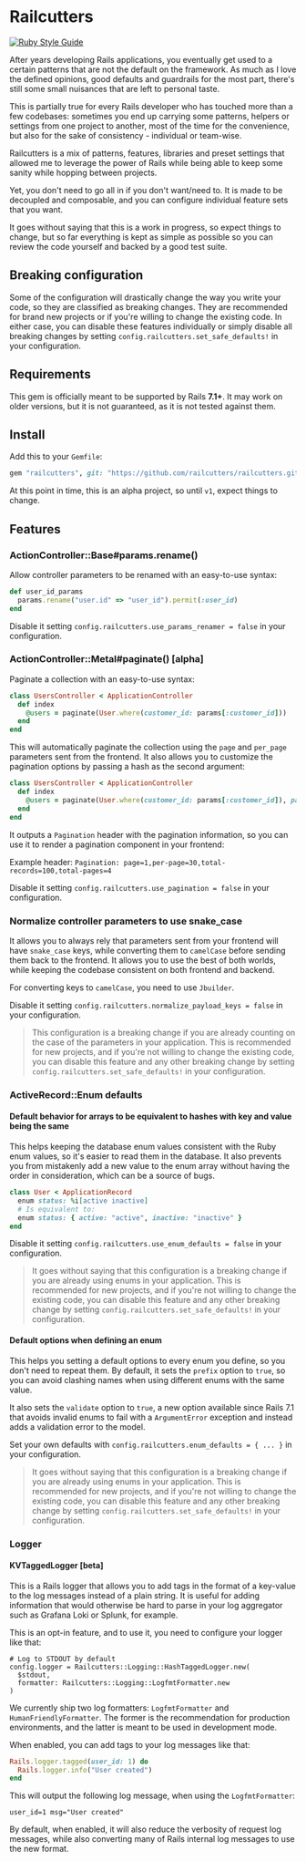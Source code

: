 # Railcutters

[![Ruby Style Guide](https://img.shields.io/badge/code_style-standard-brightgreen.svg)](https://github.com/standardrb/standard)

After years developing Rails applications, you eventually get used to a certain patterns that are
not the default on the framework. As much as I love the defined opinions, good defaults and
guardrails for the most part, there's still some small nuisances that are left to personal taste.

This is partially true for every Rails developer who has touched more than a few codebases:
sometimes you end up carrying some patterns, helpers or settings from one project to another,
most of the time for the convenience, but also for the sake of consistency - individual or
team-wise.

Railcutters is a mix of patterns, features, libraries and preset settings that allowed me to
leverage the power of Rails while being able to keep some sanity while hopping between projects.

Yet, you don't need to go all in if you don't want/need to. It is made to be decoupled and
composable, and you can configure individual feature sets that you want.

It goes without saying that this is a work in progress, so expect things to change, but so far
everything is kept as simple as possible so you can review the code yourself and backed by a good
test suite.

## Breaking configuration

Some of the configuration will drastically change the way you write your code, so they are
classified as breaking changes. They are recommended for brand new projects or if you're willing to
change the existing code. In either case, you can disable these features individually or simply
disable all breaking changes by setting `config.railcutters.set_safe_defaults!` in your
configuration.

## Requirements

This gem is officially meant to be supported by Rails **7.1+**. It may work on older versions, but
it is not guaranteed, as it is not tested against them.

## Install

Add this to your `Gemfile`:

```ruby
gem "railcutters", git: "https://github.com/railcutters/railcutters.git", branch: "main"
```

At this point in time, this is an alpha project, so until `v1`, expect things to change.

## Features

### ActionController::Base\#params.rename()

Allow controller parameters to be renamed with an easy-to-use syntax:

```ruby
def user_id_params
  params.rename("user.id" => "user_id").permit(:user_id)
end
```

Disable it setting `config.railcutters.use_params_renamer = false` in your configuration.

### ActionController::Metal\#paginate() [alpha]

Paginate a collection with an easy-to-use syntax:

```ruby
class UsersController < ApplicationController
  def index
    @users = paginate(User.where(customer_id: params[:customer_id]))
  end
end
```

This will automatically paginate the collection using the `page` and `per_page` parameters sent
from the frontend. It also allows you to customize the pagination options by passing a hash as the
second argument:

```ruby
class UsersController < ApplicationController
  def index
    @users = paginate(User.where(customer_id: params[:customer_id]), page: 4, per_page: 10)
  end
end
```

It outputs a `Pagination` header with the pagination information, so you can use it to render a
pagination component in your frontend:

Example header: `Pagination: page=1,per-page=30,total-records=100,total-pages=4`

Disable it setting `config.railcutters.use_pagination = false` in your configuration.

### Normalize controller parameters to use snake_case

It allows you to always rely that parameters sent from your frontend will have `snake_case` keys,
while converting them to `camelCase` before sending them back to the frontend. It allows you to use
the best of both worlds, while keeping the codebase consistent on both frontend and backend.

For converting keys to `camelCase`, you need to use `Jbuilder`.

Disable it setting `config.railcutters.normalize_payload_keys = false` in your configuration.

> This configuration is a breaking change if you are already counting on the case of the parameters
> in your application. This is recommended for new projects, and if you're not willing to change the
> existing code, you can disable this feature and any other breaking change by setting
> `config.railcutters.set_safe_defaults!` in your configuration.

### ActiveRecord::Enum defaults

#### Default behavior for arrays to be equivalent to hashes with key and value being the same

This helps keeping the database enum values consistent with the Ruby enum values, so it's easier to
read them in the database. It also prevents you from mistakenly add a new value to the enum array
without having the order in consideration, which can be a source of bugs.

```ruby
class User < ApplicationRecord
  enum status: %i[active inactive]
  # Is equivalent to:
  enum status: { active: "active", inactive: "inactive" }
end
```

Disable it setting `config.railcutters.use_enum_defaults = false` in your configuration.

> It goes without saying that this configuration is a breaking change if you are already using enums
> in your application. This is recommended for new projects, and if you're not willing to change the
> existing code, you can disable this feature and any other breaking change by setting
> `config.railcutters.set_safe_defaults!` in your configuration.

#### Default options when defining an enum

This helps you setting a default options to every enum you define, so you don't need to repeat them.
By default, it sets the `prefix` option to `true`, so you can avoid clashing names when using
different enums with the same value.

It also sets the `validate` option to `true`, a new option
available since Rails 7.1 that avoids invalid enums to fail with a `ArgumentError` exception and
instead adds a validation error to the model.

Set your own defaults with `config.railcutters.enum_defaults = { ... }` in your configuration.

> It goes without saying that this configuration is a breaking change if you are already using enums
> in your application. This is recommended for new projects, and if you're not willing to change the
> existing code, you can disable this feature and any other breaking change by setting
> `config.railcutters.set_safe_defaults!` in your configuration.

### Logger

#### KVTaggedLogger [beta]

This is a Rails logger that allows you to add tags in the format of a key-value to the log messages
instead of a plain string. It is useful for adding information that would otherwise be hard to parse
in your log aggregator such as Grafana Loki or Splunk, for example.

This is an opt-in feature, and to use it, you need to configure your logger like that:

```
# Log to STDOUT by default
config.logger = Railcutters::Logging::HashTaggedLogger.new(
  $stdout,
  formatter: Railcutters::Logging::LogfmtFormatter.new
)
```

We currently ship two log formatters: `LogfmtFormatter` and `HumanFriendlyFormatter`. The former is
the recommendation for production environments, and the latter is meant to be used in development
mode.

When enabled, you can add tags to your log messages like that:

```ruby
Rails.logger.tagged(user_id: 1) do
  Rails.logger.info("User created")
end
```

This will output the following log message, when using the `LogfmtFormatter`:

```
user_id=1 msg="User created"
```

By default, when enabled, it will also reduce the verbosity of request log messages, while also
converting many of Rails internal log messages to use the new format.
